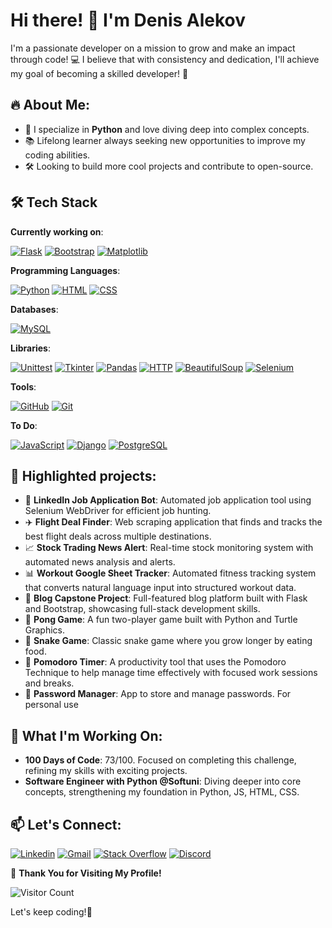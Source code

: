 # Hi there! 👋 I'm Denis Alekov

I'm a passionate developer on a mission to grow and make an impact through code! 💻 I believe that with consistency and dedication, I'll achieve my goal of becoming a skilled developer! 💪

## 🔥 About Me:
- 🚀 I specialize in **Python** and love diving deep into complex concepts.
- 📚 Lifelong learner always seeking new opportunities to improve my coding abilities.
- 🛠️ Looking to build more cool projects and contribute to open-source.

## 🛠️ Tech Stack

**Currently working on**:

<a href="https://github.com/dalekov"><img src="https://img.shields.io/badge/Flask-000000?style=for-the-badge&logo=flask&logoColor=white" alt="Flask" /></a>
<a href="https://github.com/dalekov"><img src="https://img.shields.io/badge/Bootstrap-563D7C?style=for-the-badge&logo=bootstrap&logoColor=white" alt="Bootstrap" /></a>
<a href="https://matplotlib.org/"><img src="https://img.shields.io/badge/Matplotlib-3776AB?style=for-the-badge&logo=matplotlib&logoColor=white" alt="Matplotlib" /></a>

**Programming Languages**:

<a href="https://github.com/dalekov"><img src="https://img.shields.io/badge/python-3670A0?style=for-the-badge&logo=python&logoColor=ffdd54" alt="Python" /></a>
<a href="https://www.w3.org/html/"><img src="https://img.shields.io/badge/html5-E34F26?style=for-the-badge&logo=html5&logoColor=white" alt="HTML" /></a>
<a href="https://www.w3.org/Style/CSS/"><img src="https://img.shields.io/badge/css3-1572B6?style=for-the-badge&logo=css3&logoColor=white" alt="CSS" /></a>

**Databases**:

<a href="https://www.mysql.com/"><img src="https://img.shields.io/badge/mysql-4479A1?style=for-the-badge&logo=mysql&logoColor=white" alt="MySQL" /></a>


**Libraries**:

<a href="https://docs.python.org/3/library/unittest.html"><img src="https://img.shields.io/badge/Unittest-3776AB?style=for-the-badge&logo=python&logoColor=white" alt="Unittest" /></a>
<a href="https://wiki.python.org/moin/TkInter"><img src="https://img.shields.io/badge/Tkinter-1F8F8C?style=for-the-badge&logo=python&logoColor=white" alt="Tkinter" /></a>
<a href="https://pandas.pydata.org/"><img src="https://img.shields.io/badge/Pandas-150458?style=for-the-badge&logo=pandas&logoColor=white" alt="Pandas" /></a>
<a href="https://developer.mozilla.org/en-US/docs/Web/HTTP"><img src="https://img.shields.io/badge/HTTP-5D5D5D?style=for-the-badge&logo=http&logoColor=white" alt="HTTP" /></a>
<a href="https://www.crummy.com/software/BeautifulSoup/"><img src="https://img.shields.io/badge/BeautifulSoup-brightgreen?style=for-the-badge&logo=python&logoColor=white" alt="BeautifulSoup" /></a>
<a href="https://www.selenium.dev/"><img src="https://img.shields.io/badge/Selenium-orange?style=for-the-badge&logo=selenium&logoColor=white" alt="Selenium" /></a>




**Tools**:

<a href="https://github.com/"><img src="https://img.shields.io/badge/github-181717?style=for-the-badge&logo=github&logoColor=white" alt="GitHub" /></a>
<a href="https://git-scm.com/"><img src="https://img.shields.io/badge/git-F05032?style=for-the-badge&logo=git&logoColor=white" alt="Git" /></a>

**To Do**:

<a href="https://developer.mozilla.org/en-US/docs/Web/JavaScript"><img src="https://img.shields.io/badge/javascript-F7DF1E?style=for-the-badge&logo=javascript&logoColor=black" alt="JavaScript" /></a>
<a href="https://www.djangoproject.com/"><img src="https://img.shields.io/badge/django-092E20?style=for-the-badge&logo=django&logoColor=white" alt="Django" /></a>
<a href="https://www.postgresql.org/"><img src="https://img.shields.io/badge/postgresql-336791?style=for-the-badge&logo=postgresql&logoColor=white" alt="PostgreSQL" /></a>


## 🚀 Highlighted projects:
- 🤖 **LinkedIn Job Application Bot**: Automated job application tool using Selenium WebDriver for efficient job hunting.
- ✈️ **Flight Deal Finder**: Web scraping application that finds and tracks the best flight deals across multiple destinations.
- 📈 **Stock Trading News Alert**: Real-time stock monitoring system with automated news analysis and alerts.
- 📊 **Workout Google Sheet Tracker**: Automated fitness tracking system that converts natural language input into structured workout data.
- 📝 **Blog Capstone Project**: Full-featured blog platform built with Flask and Bootstrap, showcasing full-stack development skills.
- 🏓 **Pong Game**: A fun two-player game built with Python and Turtle Graphics.
- 🐍 **Snake Game**: Classic snake game where you grow longer by eating food.
- 🍅 **Pomodoro Timer**: A productivity tool that uses the Pomodoro Technique to help manage time effectively with focused work sessions and breaks.
- 🔐 **Password Manager**: App to store and manage passwords. For personal use

## 🌟 What I'm Working On:
- **100 Days of Code**: 73/100. Focused on completing this challenge, refining my skills with exciting projects.
- **Software Engineer with Python @Softuni**: Diving deeper into core concepts, strengthening my foundation in Python, JS, HTML, CSS.

## 📫 Let's Connect:
[![Linkedin](https://img.shields.io/badge/-LinkedIn-blue?style=flat&logo=Linkedin&logoColor=white)](https://www.linkedin.com/in/dalekov/)
[![Gmail](https://img.shields.io/badge/-Gmail-c14438?style=flat&logo=Gmail&logoColor=white)](mailto:denis.alekov1@gmail.com)
[![Stack Overflow](https://img.shields.io/badge/-Stack_Overflow-FE7A16?style=flat&logo=stack-overflow&logoColor=white)](https://stackoverflow.com/users/23987588/denignn)
[![Discord](https://img.shields.io/badge/-Discord-7289DA?style=flat&logo=discord&logoColor=white)](https://discord.com/users/shmentikapeli)


🎉 **Thank You for Visiting My Profile!**

![Visitor Count](https://komarev.com/ghpvc/?username=dalekov&color=brightgreen)


Let's keep coding!🚀

